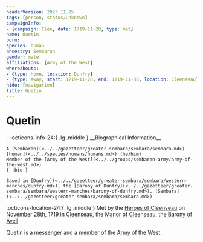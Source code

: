 ```yaml
---
headerVersion: 2023.11.25
tags: [person, status/unknown]
campaignInfo:
- {campaign: Clee, date: 1719-11-28, type: met}
name: Quetin
born:
species: human
ancestry: Sembaran
gender: male
affiliations: [Army of the West]
whereabouts:
- {type: home, location: Dunfry}
- {type: away, start: 1719-11-28, end: 1719-11-30, location: Cleenseau}
hide: [navigation]
title: Quetin
---
```

# Quetin
<div class="grid cards ext-narrow-margin ext-one-column" markdown>
- :octicons-info-24:{ .lg .middle } __Biographical Information__

    A [Sembaran](<../../gazetteer/greater-sembara/sembara/sembara.md>) [human](<../../species/humans/humans.md>) (he/him)  
    Member of the [Army of the West](<../../groups/sembaran-army/army-of-the-west.md>)  
    { .bio }

    Based in [Dunfry](<../../gazetteer/greater-sembara/sembara/western-marches/dunfry.md>), the [Barony of Dunfry](<../../gazetteer/greater-sembara/sembara/western-marches/barony-of-dunfry.md>), [Sembara](<../../gazetteer/greater-sembara/sembara/sembara.md>)
</div>



:octicons-location-24:{ .lg .middle } Met by the [Heroes of Cleenseau](<../pcs/cleenseau/heroes-of-cleenseau.md>) on November 28th, 1719 in [Cleenseau](<../../gazetteer/greater-sembara/sembara/barony-of-aveil/cleenseau-region/cleenseau/cleenseau.md>), the [Manor of Cleenseau](<../../gazetteer/greater-sembara/sembara/barony-of-aveil/cleenseau-region/manor-of-cleenseau.md>), the [Barony of Aveil](<../../gazetteer/greater-sembara/sembara/barony-of-aveil/barony-of-aveil.md>)  


Quetin is a messenger and a member of the Army of the West.